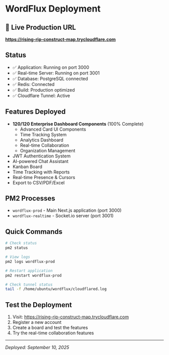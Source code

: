 # WordFlux Deployment

## 🚀 Live Production URL
**https://rising-rip-construct-map.trycloudflare.com**

## Status
- ✅ Application: Running on port 3000
- ✅ Real-time Server: Running on port 3001  
- ✅ Database: PostgreSQL connected
- ✅ Redis: Connected
- ✅ Build: Production optimized
- ✅ Cloudflare Tunnel: Active

## Features Deployed
- **120/120 Enterprise Dashboard Components** (100% Complete)
  - Advanced Card UI Components
  - Time Tracking System
  - Analytics Dashboard
  - Real-time Collaboration
  - Organization Management
- JWT Authentication System
- AI-powered Chat Assistant
- Kanban Board
- Time Tracking with Reports
- Real-time Presence & Cursors
- Export to CSV/PDF/Excel

## PM2 Processes
- `wordflux-prod` - Main Next.js application (port 3000)
- `wordflux-realtime` - Socket.io server (port 3001)

## Quick Commands
```bash
# Check status
pm2 status

# View logs
pm2 logs wordflux-prod

# Restart application
pm2 restart wordflux-prod

# Check tunnel status
tail -f /home/ubuntu/wordflux/cloudflared.log
```

## Test the Deployment
1. Visit: https://rising-rip-construct-map.trycloudflare.com
2. Register a new account
3. Create a board and test the features
4. Try the real-time collaboration features

---
*Deployed: September 10, 2025*